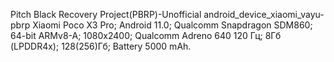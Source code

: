 Pitch Black Recovery Project(PBRP)-Unofficial
android_device_xiaomi_vayu-pbrp
Xiaomi Poco X3 Pro; Android 11.0; Qualcomm Snapdragon SDM860; 64-bit ARMv8-A; 1080x2400; Qualcomm Adreno 640 120 Гц; 8Гб (LPDDR4x); 128(256)Гб; Battery 5000 mAh.
